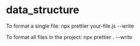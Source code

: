 # data_structure

To format a single file:
npx prettier your-file.js --write

To format all files in the project:
npx prettier . --write
